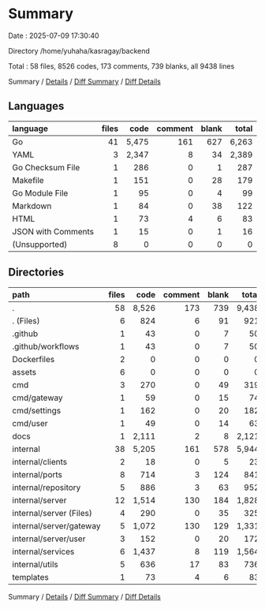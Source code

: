 # Summary

Date : 2025-07-09 17:30:40

Directory /home/yuhaha/kasragay/backend

Total : 58 files,  8526 codes, 173 comments, 739 blanks, all 9438 lines

Summary / [Details](details.md) / [Diff Summary](diff.md) / [Diff Details](diff-details.md)

## Languages
| language | files | code | comment | blank | total |
| :--- | ---: | ---: | ---: | ---: | ---: |
| Go | 41 | 5,475 | 161 | 627 | 6,263 |
| YAML | 3 | 2,347 | 8 | 34 | 2,389 |
| Go Checksum File | 1 | 286 | 0 | 1 | 287 |
| Makefile | 1 | 151 | 0 | 28 | 179 |
| Go Module File | 1 | 95 | 0 | 4 | 99 |
| Markdown | 1 | 84 | 0 | 38 | 122 |
| HTML | 1 | 73 | 4 | 6 | 83 |
| JSON with Comments | 1 | 15 | 0 | 1 | 16 |
| (Unsupported) | 8 | 0 | 0 | 0 | 0 |

## Directories
| path | files | code | comment | blank | total |
| :--- | ---: | ---: | ---: | ---: | ---: |
| . | 58 | 8,526 | 173 | 739 | 9,438 |
| . (Files) | 6 | 824 | 6 | 91 | 921 |
| .github | 1 | 43 | 0 | 7 | 50 |
| .github/workflows | 1 | 43 | 0 | 7 | 50 |
| Dockerfiles | 2 | 0 | 0 | 0 | 0 |
| assets | 6 | 0 | 0 | 0 | 0 |
| cmd | 3 | 270 | 0 | 49 | 319 |
| cmd/gateway | 1 | 59 | 0 | 15 | 74 |
| cmd/settings | 1 | 162 | 0 | 20 | 182 |
| cmd/user | 1 | 49 | 0 | 14 | 63 |
| docs | 1 | 2,111 | 2 | 8 | 2,121 |
| internal | 38 | 5,205 | 161 | 578 | 5,944 |
| internal/clients | 2 | 18 | 0 | 5 | 23 |
| internal/ports | 8 | 714 | 3 | 124 | 841 |
| internal/repository | 5 | 886 | 3 | 63 | 952 |
| internal/server | 12 | 1,514 | 130 | 184 | 1,828 |
| internal/server (Files) | 4 | 290 | 0 | 35 | 325 |
| internal/server/gateway | 5 | 1,072 | 130 | 129 | 1,331 |
| internal/server/user | 3 | 152 | 0 | 20 | 172 |
| internal/services | 6 | 1,437 | 8 | 119 | 1,564 |
| internal/utils | 5 | 636 | 17 | 83 | 736 |
| templates | 1 | 73 | 4 | 6 | 83 |

Summary / [Details](details.md) / [Diff Summary](diff.md) / [Diff Details](diff-details.md)
